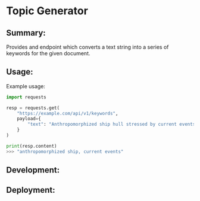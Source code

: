 # Topic Generator

## Summary:
Provides and endpoint which converts a text string into a series of keywords for the given document.

## Usage:
Example usage:
```python
import requests

resp = requests.get(
    "https://example.com/api/v1/keywords", 
    payload={
        "text": "Anthropomorphized ship hull stressed by current events."
    }
)

print(resp.content)
>>> "anthropomorphized ship, current events"
```

## Development:

## Deployment: